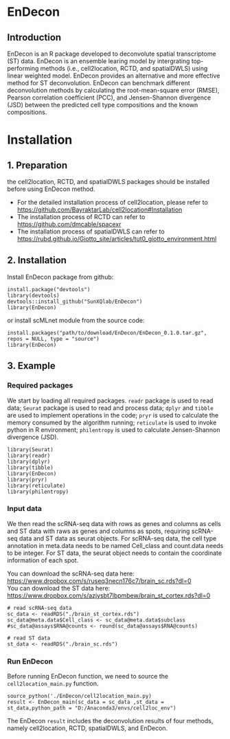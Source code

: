 # EnDecon

## Introduction

EnDecon is an R package developed to deconvolute spatial transcriptome (ST) data. EnDecon is an ensemble learing model by intergrating top-performing methods (i.e., cell2location, RCTD, and spatialDWLS) using linear weighted model. EnDecon provides an alternative and more effective method for ST deconvolution. EnDecon can benchmark different deconvolution methods by calculating the root-mean-square error (RMSE), Pearson correlation coefficient (PCC), and Jensen-Shannon divergence (JSD) between the predicted cell type compositions and the known compositions.

# Installation

## 1. Preparation
the cell2location, RCTD, and spatialDWLS packages should be installed before using EnDecon method.
* For the detailed installation process of cell2location, please refer to https://github.com/BayraktarLab/cell2location#Installation
* The installation process of RCTD can refer to https://github.com/dmcable/spacexr
* The installation process of spatialDWLS can refer to https://rubd.github.io/Giotto_site/articles/tut0_giotto_environment.html

## 2. Installation 
Install EnDecon package from github:<br> 
```
install.package("devtools")
library(devtools)
devtools::install_github("SunXQlab/EnDecon")
library(EnDecon)
```
or install scMLnet module from the source code:
```
install.packages("path/to/download/EnDecon/EnDecon_0.1.0.tar.gz", repos = NULL, type = "source")
library(EnDecon)
```
## 3. Example

### Required packages
We start by loading all required packages. `readr` package is used to read data; `Seurat` package is used to read and process data; `dplyr` and `tibble` are used to implement operations in the code; `pryr` is  used to calculate the memory consumed by the algorithm running; `reticulate` is  used to invoke python in R environment; `philentropy` is used to calculate Jensen-Shannon divergence (JSD).
```
library(Seurat)
library(readr)
library(dplyr)
library(tibble)
library(EnDecon)
library(pryr)
library(reticulate)
library(philentropy)
```
### Input data
We then read the scRNA-seq data with rows as genes and columns as cells and ST data with raws as genes and columns as spots, requiring scRNA-seq data and ST data as seurat objects. For scRNA-seq data, the cell type annotation in meta.data needs to be named Cell_class and count.data needs to be integer. For ST data, the seurat object needs to contain the coordinate information of each spot.

You can download the scRNA-seq data here:
https://www.dropbox.com/s/ruseq3necn176c7/brain_sc.rds?dl=0 <br>
You can download the ST data here:
https://www.dropbox.com/s/azjysbt7lbpmbew/brain_st_cortex.rds?dl=0
```
# read scRNA-seq data
sc_data <- readRDS("./brain_st_cortex.rds")
sc_data@meta.data$Cell_class <- sc_data@meta.data$subclass
#sc_data@assays$RNA@counts <- round(sc_data@assays$RNA@counts)

# read ST data
st_data <- readRDS("./brain_sc.rds")
```
### Run EnDecon
Before running EnDecon function, we need to source the `cell2location_main.py` function.
```
source_python('./EnDecon/cell2location_main.py)
result <- EnDecon_main(sc_data = sc_data ,st_data = st_data,python_path = "D:/Anaconda3/envs/cell2loc_env")
```
The EnDecon `result` includes the deconvolution results of four methods, namely cell2location, RCTD, spatialDWLS, and EnDecon.
